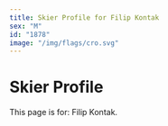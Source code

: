 ```yaml
---
title: Skier Profile for Filip Kontak
sex: "M"
id: "1878"
image: "/img/flags/cro.svg" 
---
```


# Skier Profile

This page is for: Filip Kontak.
    